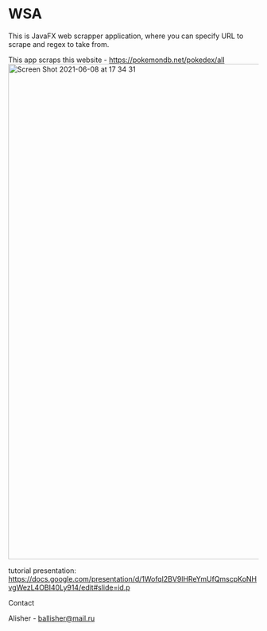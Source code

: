 # WSA 
This is JavaFX web scrapper application, where you can specify URL to scrape and regex to take from.

This app scraps this website - https://pokemondb.net/pokedex/all
<img width="996" alt="Screen Shot 2021-06-08 at 17 34 31" src="https://user-images.githubusercontent.com/49872499/121347992-a1d7c480-c949-11eb-8b33-b629ea4c0bdd.png">



tutorial presentation: https://docs.google.com/presentation/d/1Wofql2BV9lHReYmUfQmscpKoNHvgWezL4OBI40Ly914/edit#slide=id.p


Contact

Alisher - ballisher@mail.ru
